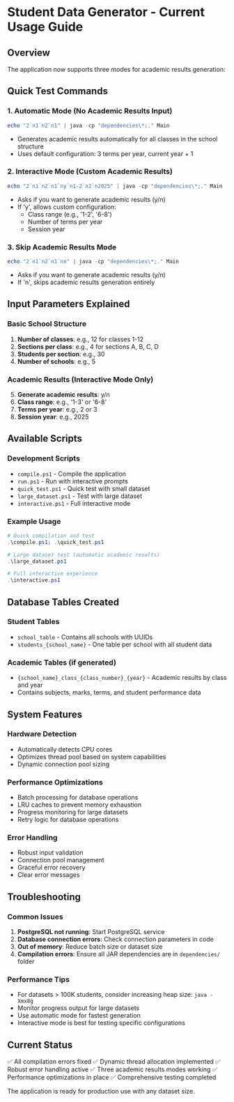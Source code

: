 # Student Data Generator - Current Usage Guide

## Overview
The application now supports three modes for academic results generation:

## Quick Test Commands

### 1. Automatic Mode (No Academic Results Input)
```powershell
echo "2`n1`n2`n1" | java -cp "dependencies\*;." Main
```
- Generates academic results automatically for all classes in the school structure
- Uses default configuration: 3 terms per year, current year + 1

### 2. Interactive Mode (Custom Academic Results)
```powershell
echo "2`n1`n2`n1`ny`n1-2`n2`n2025" | java -cp "dependencies\*;." Main
```
- Asks if you want to generate academic results (y/n)
- If 'y', allows custom configuration:
  - Class range (e.g., '1-2', '6-8')
  - Number of terms per year
  - Session year

### 3. Skip Academic Results Mode
```powershell
echo "2`n1`n2`n1`nn" | java -cp "dependencies\*;." Main
```
- Asks if you want to generate academic results (y/n)
- If 'n', skips academic results generation entirely

## Input Parameters Explained

### Basic School Structure
1. **Number of classes**: e.g., 12 for classes 1-12
2. **Sections per class**: e.g., 4 for sections A, B, C, D
3. **Students per section**: e.g., 30
4. **Number of schools**: e.g., 5

### Academic Results (Interactive Mode Only)
5. **Generate academic results**: y/n
6. **Class range**: e.g., '1-3' or '6-8'
7. **Terms per year**: e.g., 2 or 3
8. **Session year**: e.g., 2025

## Available Scripts

### Development Scripts
- `compile.ps1` - Compile the application
- `run.ps1` - Run with interactive prompts
- `quick_test.ps1` - Quick test with small dataset
- `large_dataset.ps1` - Test with large dataset
- `interactive.ps1` - Full interactive mode

### Example Usage
```powershell
# Quick compilation and test
.\compile.ps1; .\quick_test.ps1

# Large dataset test (automatic academic results)
.\large_dataset.ps1

# Full interactive experience
.\interactive.ps1
```

## Database Tables Created

### Student Tables
- `school_table` - Contains all schools with UUIDs
- `students_{school_name}` - One table per school with all student data

### Academic Tables (if generated)
- `{school_name}_class_{class_number}_{year}` - Academic results by class and year
- Contains subjects, marks, terms, and student performance data

## System Features

### Hardware Detection
- Automatically detects CPU cores
- Optimizes thread pool based on system capabilities
- Dynamic connection pool sizing

### Performance Optimizations
- Batch processing for database operations
- LRU caches to prevent memory exhaustion
- Progress monitoring for large datasets
- Retry logic for database operations

### Error Handling
- Robust input validation
- Connection pool management
- Graceful error recovery
- Clear error messages

## Troubleshooting

### Common Issues
1. **PostgreSQL not running**: Start PostgreSQL service
2. **Database connection errors**: Check connection parameters in code
3. **Out of memory**: Reduce batch size or dataset size
4. **Compilation errors**: Ensure all JAR dependencies are in `dependencies/` folder

### Performance Tips
- For datasets > 100K students, consider increasing heap size: `java -Xmx8g`
- Monitor progress output for large datasets
- Use automatic mode for fastest generation
- Interactive mode is best for testing specific configurations

## Current Status
✅ All compilation errors fixed
✅ Dynamic thread allocation implemented
✅ Robust error handling active
✅ Three academic results modes working
✅ Performance optimizations in place
✅ Comprehensive testing completed

The application is ready for production use with any dataset size.